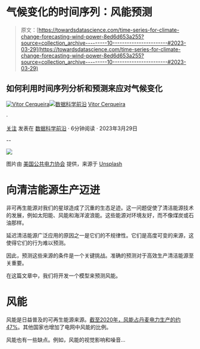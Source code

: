# 气候变化的时间序列：风能预测

> 原文：[https://towardsdatascience.com/time-series-for-climate-change-forecasting-wind-power-8ed6d653a255?source=collection_archive---------10-----------------------#2023-03-29](https://towardsdatascience.com/time-series-for-climate-change-forecasting-wind-power-8ed6d653a255?source=collection_archive---------10-----------------------#2023-03-29)

## 如何利用时间序列分析和预测来应对气候变化

[](https://vcerq.medium.com/?source=post_page-----8ed6d653a255--------------------------------)[![Vitor Cerqueira](../Images/9e52f462c6bc20453d3ea273eb52114b.png)](https://vcerq.medium.com/?source=post_page-----8ed6d653a255--------------------------------)[](https://towardsdatascience.com/?source=post_page-----8ed6d653a255--------------------------------)[![数据科学前沿](../Images/a6ff2676ffcc0c7aad8aaf1d79379785.png)](https://towardsdatascience.com/?source=post_page-----8ed6d653a255--------------------------------) [Vitor Cerqueira](https://vcerq.medium.com/?source=post_page-----8ed6d653a255--------------------------------)

·

[关注](https://medium.com/m/signin?actionUrl=https%3A%2F%2Fmedium.com%2F_%2Fsubscribe%2Fuser%2Fefb5f27c836d&operation=register&redirect=https%3A%2F%2Ftowardsdatascience.com%2Ftime-series-for-climate-change-forecasting-wind-power-8ed6d653a255&user=Vitor+Cerqueira&userId=efb5f27c836d&source=post_page-efb5f27c836d----8ed6d653a255---------------------post_header-----------) 发表在 [数据科学前沿](https://towardsdatascience.com/?source=post_page-----8ed6d653a255--------------------------------) · 6分钟阅读 · 2023年3月29日[](https://medium.com/m/signin?actionUrl=https%3A%2F%2Fmedium.com%2F_%2Fvote%2Ftowards-data-science%2F8ed6d653a255&operation=register&redirect=https%3A%2F%2Ftowardsdatascience.com%2Ftime-series-for-climate-change-forecasting-wind-power-8ed6d653a255&user=Vitor+Cerqueira&userId=efb5f27c836d&source=-----8ed6d653a255---------------------clap_footer-----------)

--

[](https://medium.com/m/signin?actionUrl=https%3A%2F%2Fmedium.com%2F_%2Fbookmark%2Fp%2F8ed6d653a255&operation=register&redirect=https%3A%2F%2Ftowardsdatascience.com%2Ftime-series-for-climate-change-forecasting-wind-power-8ed6d653a255&source=-----8ed6d653a255---------------------bookmark_footer-----------)![](../Images/9164b9590561f1dda4fb26b3ca339e19.png)

图片由 [美国公共电力协会](https://unsplash.com/@publicpowerorg?utm_source=medium&utm_medium=referral) 提供，来源于 [Unsplash](https://unsplash.com/?utm_source=medium&utm_medium=referral)

# 向清洁能源生产迈进

非可再生能源对我们的星球造成了沉重的生态足迹。这一问题促使了清洁能源技术的发展，例如太阳能、风能和海洋波浪能。这些能源对环境友好，而不像煤炭或石油那样。

延迟清洁能源广泛应用的原因之一是它们的不规律性。它们是高度可变的来源，这使得它们的行为难以预测。

因此，预测这些来源的条件是一个关键挑战。准确的预测对于高效生产清洁能源至关重要。

在这篇文章中，我们将开发一个模型来预测风能。

# 风能

风能是日益普及的可再生能源来源。[截至2020年，风能占丹麦电力生产的约47%](https://www.reuters.com/article/us-climate-change-denmark-windpower-idUSKBN1Z10KE)。其他国家也增加了电网中风能的比例。

风能也有一些缺点。例如，风能的视觉影响和噪音…
